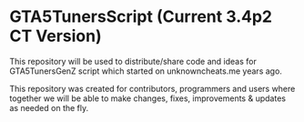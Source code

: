 # GTA5TunersScript (Current 3.4p2 CT Version)

This repository will be used to distribute/share code and ideas for GTA5TunersGenZ script which started on unknowncheats.me years ago.

This repository was created for contributors, programmers and users where together we will be able to make changes, fixes, improvements & updates as needed on the fly.
